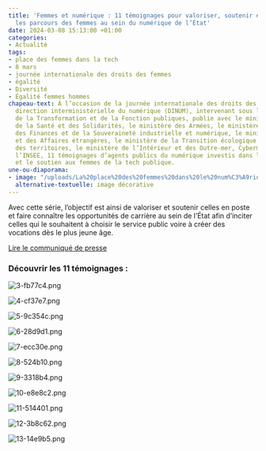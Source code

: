 ```yaml
---
title: 'Femmes et numérique : 11 témoignages pour valoriser, soutenir et accélérer
  les parcours des femmes au sein du numérique de l’État'
date: 2024-03-08 15:13:00 +01:00
categories:
- Actualité
tags:
- place des femmes dans la tech
- 8 mars
- journée internationale des droits des femmes
- égalité
- Diversité
- Égalité femmes hommes
chapeau-text: À l’occasion de la journée internationale des droits des femmes, la
  direction interministérielle du numérique (DINUM), intervenant sous l’égide du ministère
  de la Transformation et de la Fonction publiques, publie avec le ministère du Travail,
  de la Santé et des Solidarités, le ministère des Armées, le ministère de l’Économie,
  des Finances et de la Souveraineté industrielle et numérique, le ministère de l’Europe
  et des Affaires étrangères, le ministère de la Transition écologique et de la Cohésion
  des territoires, le ministère de l’Intérieur et des Outre-mer, Cybermalveillance.gouv.fr,
  l’INSEE, 11 témoignages d’agents publics du numérique investis dans l’égalité professionnelle
  et le soutien aux femmes de la tech publique.
une-ou-diaporama:
- image: "/uploads/La%20place%20des%20femmes%20dans%20le%20num%C3%A9rique%20public-498892.png"
  alternative-textuelle: image décorative
---
```


Avec cette série, l’objectif est ainsi de valoriser et soutenir celles en poste et faire connaître les opportunités de carrière au sein de l’État afin d’inciter celles qui le souhaitent à choisir le service public voire à créer des vocations dès le plus jeune âge.

<div class="lien-important"><p><a href="https://www.numerique.gouv.fr/espace-presse/femmes-et-numerique-la-direction-du-numerique-de-letat-publie-une-serie-de-11-temoignages-pour-valoriser-soutenir-et-accelerer-les-parcours-des-femmes-au-sein-du-numerique-de-letat/">Lire le communiqué de presse</a></p></div>

### Découvrir les 11 témoignages : 

![3-fb77c4.png](/uploads/3-fb77c4.png)

![4-cf37e7.png](/uploads/4-cf37e7.png)

![5-9c354c.png](/uploads/5-9c354c.png)

![6-28d9d1.png](/uploads/6-28d9d1.png)

![7-ecc30e.png](/uploads/7-ecc30e.png)

![8-524b10.png](/uploads/8-524b10.png)

![9-3318b4.png](/uploads/9-3318b4.png)

![10-e8e8c2.png](/uploads/10-e8e8c2.png)

![11-514401.png](/uploads/11-514401.png)

![12-3b8c62.png](/uploads/12-3b8c62.png)

![13-14e9b5.png](/uploads/13-14e9b5.png)



